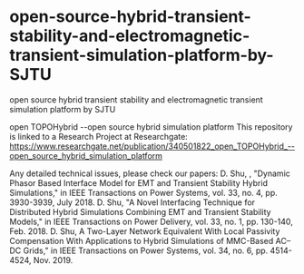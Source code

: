 # open-source-hybrid-transient-stability-and-electromagnetic-transient-simulation-platform-by-SJTU
open source hybrid transient stability and electromagnetic transient simulation platform by SJTU


open TOPOHybrid --open source hybrid simulation platform This repository is linked to a Research Project at Researchgate: https://www.researchgate.net/publication/340501822_open_TOPOHybrid_--open_source_hybrid_simulation_platform

Any detailed technical issues, please check our papers: D. Shu, , "Dynamic Phasor Based Interface Model for EMT and Transient Stability Hybrid Simulations," in IEEE Transactions on Power Systems, vol. 33, no. 4, pp. 3930-3939, July 2018. D. Shu, "A Novel Interfacing Technique for Distributed Hybrid Simulations Combining EMT and Transient Stability Models," in IEEE Transactions on Power Delivery, vol. 33, no. 1, pp. 130-140, Feb. 2018. D. Shu, A Two-Layer Network Equivalent With Local Passivity Compensation With Applications to Hybrid Simulations of MMC-Based AC–DC Grids," in IEEE Transactions on Power Systems, vol. 34, no. 6, pp. 4514-4524, Nov. 2019.
